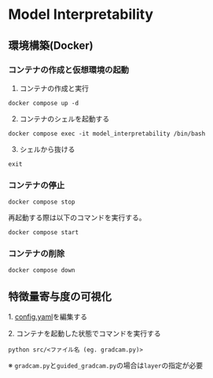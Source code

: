 # Model Interpretability

## 環境構築(Docker)

### コンテナの作成と仮想環境の起動

1. コンテナの作成と実行

```
docker compose up -d
```

2. コンテナのシェルを起動する

```
docker compose exec -it model_interpretability /bin/bash
```

3. シェルから抜ける

```
exit
```

### コンテナの停止

```
docker compose stop
```

再起動する際は以下のコマンドを実行する。

```
docker compose start
```

### コンテナの削除

```
docker compose down
```

## 特徴量寄与度の可視化

1\. [config.yaml]("./config/config.yaml)を編集する

2\. コンテナを起動した状態でコマンドを実行する

```
python src/<ファイル名 (eg. gradcam.py)>
```

※ `gradcam.py`と`guided_gradcam.py`の場合は`layer`の指定が必要
